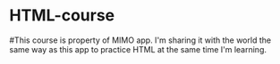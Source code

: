 # HTML-course
#This course is property of MIMO app. I'm sharing it with the world the same way as this app to practice HTML at the same time I'm learning.
